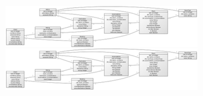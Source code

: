 ![Tietokantakaavio](https://github.com/heidihas/Kaukokaipuu/blob/master/documentation/tietokantakaavio.jpg)
<img src="https://github.com/heidihas/Kaukokaipuu/blob/master/documentation/tietokantakaavio.jpg" width="600">
